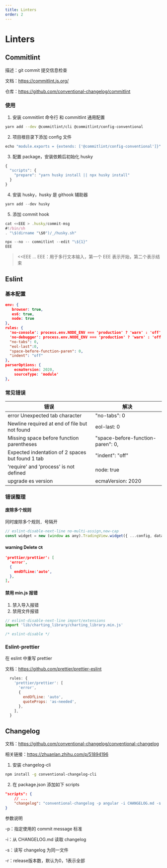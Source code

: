 ```yaml
---
title: Linters
order: 2
---
```


# Linters

## Commitlint

描述：git commit 提交信息检查

文档：https://commitlint.js.org/

仓库：https://github.com/conventional-changelog/commitlint

### 使用

1. 安装 commitlint 命令行 和 commitlint 通用配置

```bash
yarn add --dev @commitlint/cli @commitlint/config-conventional
```

2. 项目根目录下添加 config 文件

```javascript
echo "module.exports = {extends: ['@commitlint/config-conventional']}" > commitlint.config.js
```

3. 配置 package，安装依赖后初始化 husky

```javascript
{
  "scripts": {
    "prepare": "yarn husky install || npx husky install"
  }
}
```

4. 安装 husky，husky 是 githook 辅助器

```javascript
yarn add --dev husky
```

5. 添加 commit hook

```javascript
cat <<EEE > .husky/commit-msg
#!/bin/sh
. "\$(dirname "\$0")/_/husky.sh"

npx --no -- commitlint --edit "\${1}"
EEE
```

> <<EEE ... EEE：用于多行文本输入，第一个 EEE 表示开始，第二个表示结束

## Eslint

### 基本配置

```json
env: {
   browser: true,
   es6: true,
   node: true
},
rules: {
  'no-console': process.env.NODE_ENV === 'production' ? 'warn' : 'off',
  'no-debugger': process.env.NODE_ENV === 'production' ? 'warn' : 'off',
  "no-tabs": 0,
  "eol-last":0,
  "space-before-function-paren": 0,
  "indent": "off"
},
parserOptions: {
    ecmaVersion: 2020,
    sourceType: 'module'
},
```

### 常见错误

| 错误                                             | 解决                              |
| ------------------------------------------------ | --------------------------------- |
| error Unexpected tab character                   | "no-tabs": 0                      |
| Newline required at end of file but not found    | eol-last: 0                       |
| Missing space before function parentheses        | "space-before-function-paren": 0, |
| Expected indentation of 2 spaces but found 1 tab | "indent": "off"                   |
| 'require' and 'process' is not defined           | node: true                        |
| upgrade es version                               | ecmaVersion: 2020                 |

### 错误整理

#### 废除多个规则

同时废除多个规则`, `号隔开

```javascript
// eslint-disable-next-line no-multi-assign,new-cap
const widget = new (window as any).TradingView.widget({ ...config, datafeed })
```

#### warning Delete `CR`

```json
'prettier/prettier': [
  'error',
  {
    endOfLine:'auto',
  },
],
```

#### 禁用 min.js 报错

1. 禁入导入报错
2. 禁用文件报错

```javascript
// eslint-disable-next-line import/extensions
import 'lib/charting_library/charting_library.min.js'
```

```javascript
/* eslint-disable */
```

### Eslint-prettier

在 eslint 中重写 prettier

文档：https://github.com/prettier/prettier-eslint

```javascript
  rules: {
    'prettier/prettier': [
      'error',
      {
        endOfLine: 'auto',
        quoteProps: 'as-needed',
      },
    ],
  }
```



## Changelog

文档：https://github.com/conventional-changelog/conventional-changelog

相关链接：https://zhuanlan.zhihu.com/p/51894196

1. 安装 changelog-cli 

```bash
npm install -g conventional-changelog-cli
```

2. 在 package.json 添加如下 scripts

```json
"scripts": {
    // ...
	"changelog": "conventional-changelog -p angular -i CHANGELOG.md -s -r 0"
}
```

参数说明

-p：指定使用的 commit message 标准

-i：从 CHANGELOG.md 读取 changelog

-s：读写 changelog 为同一文件

-r：release版本数，默认为0，1表示全部



